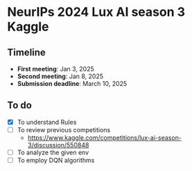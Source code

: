 # NeurIPs 2024 Lux AI season 3 Kaggle

## Timeline
- **First meeting**: Jan 3, 2025
- **Second meeting**: Jan 8, 2025
- **Submission deadline**: March 10, 2025

## To do
- [x] To understand Rules
- [ ] To review previous competitions
  - https://www.kaggle.com/competitions/lux-ai-season-3/discussion/550848
- [ ] To analyze the given env
- [ ] To employ DQN algorithms

